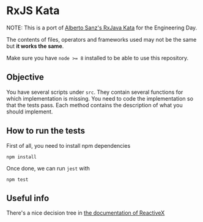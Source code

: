 # RxJS Kata

NOTE: This is a port of [Alberto Sanz's RxJava Kata](https://tools.adidas-group.com/bitbucket/users/sanzalb/repos/engineering-day-rxkata/browse) for the Engineering Day.

The contents of files, operators and frameworks used may not be the same but **it works the same**.

Make sure you have `node >= 8` installed to be able to use this repository.

## Objective

You have several scripts under `src`. They contain several functions for which implementation is missing. You need to code the implementation so that the tests pass. Each method contains the description of what you should implement.

## How to run the tests

First of all, you need to install npm dependencies

```
npm install
```

Once done, we can run `jest` with

```
npm test
```

## Useful info

There's a nice decision tree in [the documentation
of ReactiveX](http://reactivex.io/documentation/operators.html)
